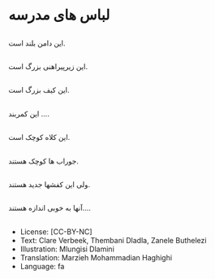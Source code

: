 # لباس های مدرسه

##
این دامن بلند است.

##
این زیرپیراهنی بزرگ است.

##
این کیف بزرگ است.

##
این کمربند ....

##
این کلاه کوچک است.

##
جوراب ها کوچک هستند.

##
ولی این کفشها جدید هستند.

##
آنها به خوبی اندازه هستند....

##
* License: [CC-BY-NC]
* Text: Clare Verbeek, Thembani Dladla, Zanele Buthelezi
* Illustration: Mlungisi Dlamini
* Translation: Marzieh Mohammadian Haghighi
* Language: fa
